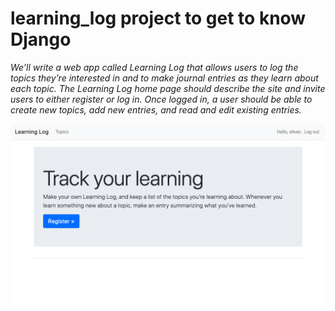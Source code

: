# learning_log project to get to know Django

_We’ll write a web app called Learning Log that allows users to log the topics they’re interested in and to make journal entries as they learn about each topic.
The Learning Log home page should describe the site and invite users to either register or log in. Once logged in, a user should be able to create new topics, add new entries, and read and edit existing entries._

![Screenshot](https://github.com/elivanK/learning_log/blob/master/screenshot.png)
